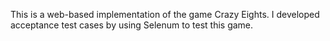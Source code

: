 This is a web-based implementation of the game Crazy Eights. I developed acceptance test cases by using Selenum to test this game.
